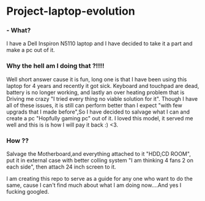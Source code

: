 # Project-laptop-evolution

<h3>- What?</h3>
  I have a Dell Inspiron N5110 laptop and I have decided to take it a part and make a pc out of it.

<h3> Why the hell am I doing that ?!!!!</h3> 
Well short answer cause it is fun, long one is that I have been using this laptop for 4 years and recently it got sick. Keyboard and touchpad are dead, battery is no longer working, and lastly an over heating problem that is Driving me crazy "I tried every thing no viable solution for it". Though I have all of these issues, it is still     can perform better than I expect "with few upgrads that I made before",So I have decided to salvage what I can and create a pc "Hopfully gaming pc" out of it. I loved this model, it served me well and this is is how I will pay it back :) <3.


<h3>How ??</h3>
Salvage the Motherboard,and everything attached to it "HDD,CD ROOM", put it in external case with better colling system "I am thinking 4 fans 2 on each side", then attach 24 inch screen to it.

I am creating this repo to serve as a guide for any one who want to do the same, cause I can't find much about what I am doing now....And yes I fucking googled.
